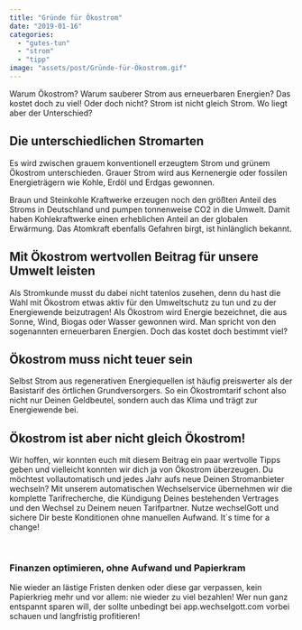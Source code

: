 ```yaml
---
title: "Gründe für Ökostrom"
date: "2019-01-16"
categories: 
  - "gutes-tun"
  - "strom"
  - "tipp"
image: "assets/post/Gründe-für-Ökostrom.gif"
---
```



Warum Ökostrom? Warum sauberer Strom aus erneuerbaren Energien? Das kostet doch zu viel! Oder doch nicht? Strom ist nicht gleich Strom. Wo liegt aber der Unterschied?


## Die unterschiedlichen Stromarten

Es wird zwischen grauem konventionell erzeugtem Strom und grünem Ökostrom unterschieden. Grauer Strom wird aus Kernenergie oder fossilen Energieträgern wie Kohle, Erdöl und Erdgas gewonnen.

Braun und Steinkohle Kraftwerke erzeugen noch den größten Anteil des Stroms in Deutschland und pumpen tonnenweise CO2 in die Umwelt. Damit haben Kohlekraftwerke einen erheblichen Anteil an der globalen Erwärmung. Das Atomkraft ebenfalls Gefahren birgt, ist hinlänglich bekannt.  

## Mit Ökostrom wertvollen Beitrag für unsere Umwelt leisten

Als Stromkunde musst du dabei nicht tatenlos zusehen, denn du hast die Wahl mit Ökostrom etwas aktiv für den Umweltschutz zu tun und zu der Energiewende beizutragen! Als Ökostrom wird Energie bezeichnet, die aus Sonne, Wind, Biogas oder Wasser gewonnen wird. Man spricht von den sogenannten erneuerbaren Energien. Doch das kostet doch bestimmt viel?  

## Ökostrom muss nicht teuer sein

Selbst Strom aus regenerativen Energiequellen ist häufig preiswerter als der Basistarif des örtlichen Grundversorgers. So ein Ökostromtarif schont also nicht nur Deinen Geldbeutel, sondern auch das Klima und trägt zur Energiewende bei.  

## Ökostrom ist aber nicht gleich Ökostrom!


Wir hoffen, wir konnten euch mit diesem Beitrag ein paar wertvolle Tipps geben und vielleicht konnten wir dich ja von Ökostrom überzeugen. Du möchtest vollautomatisch und jedes Jahr aufs neue Deinen Stromanbieter wechseln? Mit unserem automatischen Wechselservice übernehmen wir die komplette Tarifrecherche, die Kündigung Deines bestehenden Vertrages und den Wechsel zu Deinem neuen Tarifpartner. Nutze wechselGott und sichere Dir beste Konditionen ohne manuellen Aufwand. It´s time for a change!


<br>

### Finanzen optimieren, ohne Aufwand und Papierkram

Nie wieder an lästige Fristen denken oder diese gar verpassen, kein Papierkrieg mehr und vor allem: nie wieder zu viel
bezahlen! Wer nun ganz entspannt sparen will, der sollte unbedingt bei app.wechselgott.com vorbei schauen und
langfristig profitieren!